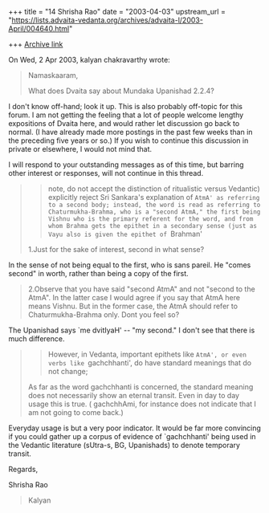 +++
title = "14 Shrisha Rao"
date = "2003-04-03"
upstream_url = "https://lists.advaita-vedanta.org/archives/advaita-l/2003-April/004640.html"

+++
[Archive link](https://lists.advaita-vedanta.org/archives/advaita-l/2003-April/004640.html)

On Wed, 2 Apr 2003, kalyan chakravarthy wrote:

> Namaskaaram,
>
> What does Dvaita say about Mundaka Upanishad 2.2.4?

I don't know off-hand; look it up.  This is also probably off-topic for
this forum.  I am not getting the feeling that a lot of people welcome
lengthy expositions of Dvaita here, and would rather let discussion go
back to normal.  (I have already made more postings in the past few weeks
than in the preceding five years or so.)  If you wish to continue this
discussion in private or elsewhere, I would not mind that.

I will respond to your outstanding messages as of this time, but barring
other interest or responses, will not continue in this thread.

> >note, do not accept the distinction of ritualistic versus Vedantic)
> >explicitly reject Sri Sankara's explanation of `AtmA' as referring to a
> >second body; instead, the word is read as referring to
> >Chaturmukha-Brahma, who is a "second AtmA," the first being Vishnu who is
> >the primary referent for the word, and from whom Brahma gets the epithet
> >in a secondary sense (just as Vayu also is given the epithet of `Brahman'
>
> 1.Just for the sake of interest, second in what sense?

In the sense of not being equal to the first, who is sans pareil.  He
"comes second" in worth, rather than being a copy of the first.

> 2.Observe that you have said "second AtmA" and not "second to the AtmA". In
> the latter case I would agree if you say that AtmA here means Vishnu. But in
> the former case, the AtmA should refer to Chaturmukha-Brahma only. Dont you
> feel so?

The Upanishad says `me dvitIyaH' -- "my second."  I don't see that there
is much difference.

> >However, in Vedanta, important epithets like `AtmA', or even verbs like
> >`gachchhanti', do have standard meanings that do not change;
>
> As far as the word gachchhanti is concerned, the standard meaning does not
> necessarily show an eternal transit. Even in day to day usage this is true.
> ( gachchhAmi, for instance does not indicate that I am not going to come
> back.)

Everyday usage is but a very poor indicator.  It would be far more
convincing if you could gather up a corpus of evidence of `gachchhanti'
being used in the Vedantic literature (sUtra-s, BG, Upanishads) to denote
temporary transit.

Regards,

Shrisha Rao

> Kalyan

